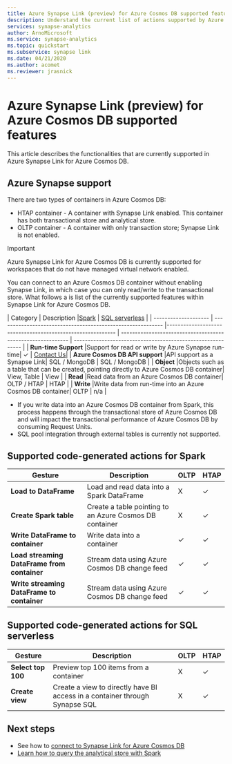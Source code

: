 ```yaml
---
title: Azure Synapse Link (preview) for Azure Cosmos DB supported features
description: Understand the current list of actions supported by Azure Synapse Link for Azure Cosmos DB
services: synapse-analytics 
author: ArnoMicrosoft
ms.service: synapse-analytics 
ms.topic: quickstart
ms.subservice: synapse link
ms.date: 04/21/2020
ms.author: acomet
ms.reviewer: jrasnick
---
```


# Azure Synapse Link (preview) for Azure Cosmos DB supported features

This article describes the functionalities that are currently supported in Azure Synapse Link for Azure Cosmos DB.

## Azure Synapse support

There are two types of containers in Azure Cosmos DB:
* HTAP container - A container with Synapse Link enabled. This container has both transactional store and analytical store. 
* OLTP container - A container with only transaction store; Synapse Link is not enabled. 

> [!IMPORTANT]
> Azure Synapse Link for Azure Cosmos DB is currently supported for workspaces that do not have managed virtual network enabled. 

You can connect to an Azure Cosmos DB container without enabling Synapse Link, in which case you can only read/write to the transactional store. What follows a is list of the currently supported features within Synapse Link for Azure Cosmos DB. 

| Category              | Description |[Spark](https://docs.microsoft.com/azure/synapse-analytics/sql/on-demand-workspace-overview) | [SQL serverless](https://docs.microsoft.com/azure/synapse-analytics/sql/on-demand-workspace-overview) |
| -------------------- | ----------------------------------------------------------- |----------------------------------------------------------- | ----------------------------------------------------------- | ----------------------------------------------------------- |
| **Run-time Support** |Support for read or write by Azure Synapse run-time| ✓ | [Contact Us](mailto:AskSynapse@microsoft.com?subject=[Enable%20Preview%20Feature]%20SQL%20serverless%20for%20Cosmos%20DB)|
| **Azure Cosmos DB API support** |API support as a Synapse Link| SQL / MongoDB | SQL / MongoDB |
| **Object**  |Objects such as a table that can be created, pointing directly to Azure Cosmos DB container| View, Table | View |
| **Read**    |Read data from an Azure Cosmos DB container| OLTP / HTAP | HTAP  |
| **Write**   |Write data from run-time into an Azure Cosmos DB container| OLTP | n/a |

* If you write data into an Azure Cosmos DB container from Spark, this process happens through the transactional store of Azure Cosmos DB and will impact the transactional performance of Azure Cosmos DB by consuming Request Units.
* SQL pool integration through external tables is currently not supported.

## Supported code-generated actions for Spark

| Gesture              | Description |OLTP |HTAP  |
| -------------------- | ----------------------------------------------------------- |----------------------------------------------------------- |----------------------------------------------------------- |
| **Load to DataFrame** |Load and read data into a Spark DataFrame |X| ✓ |
| **Create Spark table** |Create a table pointing to an Azure Cosmos DB container|X| ✓ |
| **Write DataFrame to container** |Write data into a container|✓| ✓ |
| **Load streaming DataFrame from container** |Stream data using Azure Cosmos DB change feed|✓| ✓ |
| **Write streaming DataFrame to container** |Stream data using Azure Cosmos DB change feed|✓| ✓ |



## Supported code-generated actions for SQL serverless

| Gesture              | Description |OLTP |HTAP |
| -------------------- | ----------------------------------------------------------- |----------------------------------------------------------- |----------------------------------------------------------- |
| **Select top 100** |Preview top 100 items from a container|X| ✓ |
| **Create view** |Create a view to directly have BI access in a container through Synapse SQL|X| ✓ |

## Next steps

* See how to [connect to Synapse Link for Azure Cosmos DB](../quickstart-connect-synapse-link-cosmos-db.md)
* [Learn how to query the analytical store with Spark](how-to-query-analytical-store-spark.md)